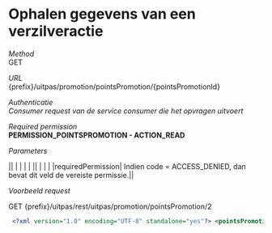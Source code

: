 ---
---

# Ophalen gegevens van een verzilveractie

_Method_<br> GET

_URL_<br> {prefix}/uitpas/promotion/pointsPromotion/{pointsPromotionId}

_Authenticatie_<br> _Consumer request van de service consumer die het opvragen uitvoert_

_Required permission_<br> **PERMISSION\_POINTSPROMOTION - ACTION\_READ**

_Parameters_

 

|| | | | |
|| | | |
|requiredPermission| Indien code = ACCESS\_DENIED, dan bevat dit veld de vereiste permissie.||

_Voorbeeld request_

GET {prefix}/uitpas/rest/uitpas/promotion/pointsPromotion/2


~~~xml
 <?xml version="1.0" encoding="UTF-8" standalone="yes"?> <pointsPromotionTO>     <applicableCardSystems>         <cardsystem>             <id>1</id>             <name>HELA</name>         </cardsystem>     </applicableCardSystems>     <balies>         <balie>             <name>CC De Werf</name>             <id>31413BDF-DFC7-7A9F-10403618C2816E44</id>         </balie>     </balies>     <cashedIn>false</cashedIn>     <id>3</id>     <inSpotlight>false</inSpotlight>     <owningCardSystem>         <id>1</id>         <name>HELA</name>     </owningCardSystem>     <pictures/>     <points>1</points>     <title>Gratis drankje</title>     <periodConstraint>         <periodType>WEEK</periodType>         <periodVolume>1</periodVolume>     </periodConstraint>     <creationDate>2013-11-06T16:34:56+01:00</creationDate>     <cashingPeriodBegin>2010-01-01T00:00:00+01:00</cashingPeriodBegin>     <cashingPeriodEnd>2015-12-31T23:59:59+01:00</cashingPeriodEnd>     <validForCities>         <city>Aalst</city>         <city>Erpe-Mere</city>         <city>Haaltert</city>     </validForCities>     <maxAvailableUnits>200</maxAvailableUnits>     <unitsTaken>2</unitsTaken>     <cashInState>POSSIBLE</cashInState> </pointsPromotionTO>
~~~
